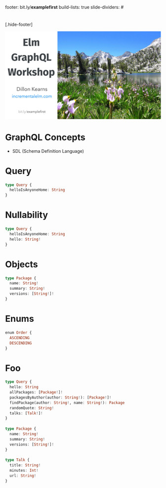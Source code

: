footer: bit.ly/**examplefirst**
build-lists: true
slide-dividers: #

#

[.hide-footer]

![fit](img/opening.jpg)

# GraphQL Concepts

- SDL (Schema Definition Language)

# Query

```haskell
type Query {
  helloIsAnyoneHome: String
}
```

# Nullability

```haskell
type Query {
  helloIsAnyoneHome: String
  hello: String!
}
```

# Objects

```haskell
type Package {
  name: String!
  summary: String!
  versions: [String!]!
}
```

# Enums

```haskell
enum Order {
  ASCENDING
  DESCENDING
}
```

# Foo

```haskell
type Query {
  hello: String
  allPackages: [Package!]!
  packagesByAuthor(author: String!): [Package!]!
  findPackage(author: String!, name: String!): Package
  randomQuote: String!
  talks: [Talk!]!
}

type Package {
  name: String!
  summary: String!
  versions: [String!]!
}

type Talk {
  title: String!
  minutes: Int!
  url: String!
}
```

